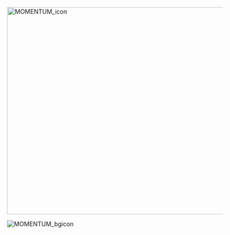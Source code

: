 <img width="515" height="484" alt="MOMENTUM_icon" src="https://github.com/user-attachments/assets/e0bea0ea-d21e-4a77-8d8c-3c6a8923532e" />

![MOMENTUM_bgicon](https://github.com/user-attachments/assets/64c11691-29e0-472f-9ccc-a93de9235dcc)

